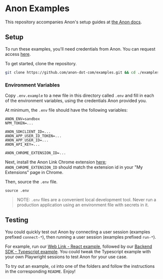 # Anon Examples

This repository accompanies Anon's setup guides at [the Anon docs](https://docs.anon.com/).

## Setup

To run these examples, you'll need credentials from Anon. You can request access [here](https://anondotcom.typeform.com/request-access).

To get started, clone the repository.

```sh
git clone https://github.com/anon-dot-com/examples.git && cd ./examples
```

### Environment Variables

Copy `.env.example` to a new file in this directory called `.env` and fill in each of the environment variables, using the credentials Anon provided you.

At minimum, the `.env` file should have the following variables:

```
ANON_ENV=sandbox
NPM_TOKEN=...

ANON_SDKCLIENT_ID=...
ANON_APP_USER_ID_TOKEN=...
ANON_APP_USER_ID=...
ANON_API_KEY=...

ANON_CHROME_EXTENSION_ID=...
```

Next, install the Anon Link Chrome extension [here](https://chromewebstore.google.com/detail/anon-link/lbgbplnejdpahnfmnphghjlbedpjjbgd?hl=en&authuser=0&pli=1); `ANON_CHROME_EXTENSION_ID` should match the extension id in your "My Extensions" page in Chrome.

Then, source the `.env` file.
```
source .env
```

> NOTE: `.env` files are a convenient local development tool. Never run a production application using an environment file with secrets in it.

## Testing

You could quickly test out Anon by connecting a user session (examples prefixed `connect-*`), then running a user session (examples prefixed `run-*`).

For example, run our [Web Link - React example](https://github.com/anon-dot-com/examples/tree/main/connect-react), followed by our [Backend SDK - Typescript example](https://github.com/anon-dot-com/examples/tree/main/run-typescript). You could tweak the Typescript example with your own Playwright sessions to test Anon for your use case.

To try out an example, `cd` into one of the folders and follow the instructions in the corresponding `README`. Enjoy!